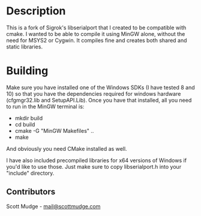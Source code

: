 # Description #

This is a fork of Sigrok's libserialport that I created to be compatible with cmake. I wanted to be able to compile it using MinGW alone, without the need for MSYS2 or Cygwin. It compiles fine and creates both shared and static libraries. 

# Building #

Make sure you have installed one of the Windows SDKs (I have tested 8 and 10) so that you have the dependencies required for windows hardware (cfgmgr32.lib and SetupAPI.Lib). Once you have that installed, all you need to run in the MinGW terminal is:

* mkdir build
* cd build
* cmake -G "MinGW Makefiles" ..
* make

And obviously you need CMake installed as well.

I have also included precompiled libraries for x64 versions of Windows if you'd like to use those. Just make sure to copy libserialport.h into your "include" directory.

## Contributors ##

Scott Mudge - mail@scottmudge.com